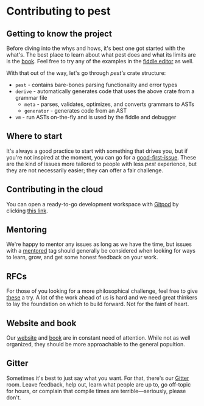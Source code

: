 # Contributing to pest

## Getting to know the project

Before diving into the whys and hows, it's best one got started with the what's. The best place to learn about what pest does and what its limits are is the [book]. Feel free to try any of the examples in the [fiddle editor] as well.

[book]: https://pest-parser.github.io/book
[fiddle editor]: https://pest-parser.github.io/#editor

With that out of the way, let's go through *pest's* crate structure:

* `pest` - contains bare-bones parsing functionality and error types
* `derive` - automatically generates code that uses the above crate from a grammar file
  * `meta` - parses, validates, optimizes, and converts grammars to ASTs
  * `generator` - generates code from an AST
* `vm` - run ASTs on-the-fly and is used by the fiddle and debugger


## Where to start

It's always a good practice to start with something that drives you, but if you're not inspired at the moment, you can go for a [good-first-issue]. These are the kind of issues more tailored to people with less *pest* experience, but they are not necessarily easier; they can offer a fair challenge.

[good-first-issue]: https://github.com/pest-parser/pest/issues?q=is%3Aissue+is%3Aopen+label%3Agood-first-issue

## Contributing in the cloud

You can open a ready-to-go development workspace with [Gitpod](https://gitpod.io) by clicking [this link](https://gitpod.io/#https://github.com/pest-parser/pest).


## Mentoring

We're happy to mentor any issues as long as we have the time, but issues with a [mentored] tag should generally be considered when looking for ways to learn, grow, and get some honest feedback on your work.

[mentored]: https://github.com/pest-parser/pest/issues?q=is%3Aissue+is%3Aopen+label%3Amentored

## RFCs

For those of you looking for a more philosophical challenge, feel free to give [these] a try. A lot of the work ahead of us is hard and we need great thinkers to lay the foundation on which to build forward. Not for the faint of heart.

[these]: https://github.com/pest-parser/pest/issues?q=is%3Aissue+is%3Aopen+label%3Aneeds-rfc

## Website and book

Our [website] and [book] are in constant need of attention. While not as well organized, they should be more approachable to the general popultion.

[website]:https://github.com/pest-parser/site
[book]: https://github.com/pest-parser/book

## Gitter

Sometimes it's best to just say what you want. For that, there's our [Gitter] room. Leave feedback, help out, learn what people are up to, go off-topic for hours, or complain that compile times are terrible—seriously, please don't.

[Gitter]: https://gitter.im/pest-parser/pest

